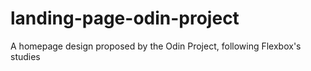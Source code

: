# landing-page-odin-project
A homepage design proposed by the Odin Project, following Flexbox's studies
